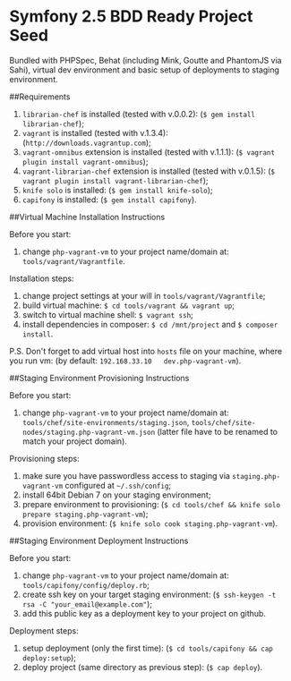 Symfony 2.5 BDD Ready Project Seed
===========================

Bundled with PHPSpec, Behat (including Mink, Goutte and PhantomJS via Sahi), virtual dev environment and basic setup of deployments to staging environment.

##Requirements
1. `librarian-chef` is installed (tested with v.0.0.2):
      (`$ gem install librarian-chef`);
1. `vagrant` is installed (tested with v.1.3.4):
   (`http://downloads.vagrantup.com`);
1. `vagrant-omnibus` extension is installed (tested with v.1.1.1):
   (`$ vagrant plugin install vagrant-omnibus`);
1. `vagrant-librarian-chef` extension is installed (tested with v.0.1.5):
   (`$ vagrant plugin install vagrant-librarian-chef`);
1. `knife solo` is installed:
   (`$ gem install knife-solo`);
1. `capifony` is installed:
   (`$ gem install capifony`).

##Virtual Machine Installation Instructions

Before you start:

1. change `php-vagrant-vm` to your project name/domain at: `tools/vagrant/Vagrantfile`.

Installation steps:

1. change project settings at your will in `tools/vagrant/Vagrantfile`;
1. build virtual machine: `$ cd tools/vagrant && vagrant up`;
1. switch to virtual machine shell: `$ vagrant ssh`;
1. install dependencies in composer: `$ cd /mnt/project` and `$ composer install`.

P.S. Don't forget to add virtual host into `hosts` file on your machine, where you run vm:
   (by default: `192.168.33.10   dev.php-vagrant-vm`).

##Staging Environment Provisioning Instructions

Before you start:

1.  change `php-vagrant-vm` to your project name/domain at: `tools/chef/site-environments/staging.json`, `tools/chef/site-nodes/staging.php-vagrant-vm.json` (latter file have to be renamed to match your project domain).

Provisioning steps:

1. make sure you have passwordless access to staging via `staging.php-vagrant-vm` configured at `~/.ssh/config`;
1. install 64bit Debian 7 on your staging environment;
1. prepare environment to provisioning:
   (`$ cd tools/chef && knife solo prepare staging.php-vagrant-vm`);
1. provision environment:
   (`$ knife solo cook staging.php-vagrant-vm`).

##Staging Environment Deployment Instructions

Before you start:

1. change `php-vagrant-vm` to your project name/domain at: `tools/capifony/config/deploy.rb`;
1. create ssh key on your target staging environment:
   (`$ ssh-keygen -t rsa -C "your_email@example.com"`);
1. add this public key as a deployment key to your project on github.

Deployment steps:

1. setup deployment (only the first time):
   (`$ cd tools/capifony && cap deploy:setup`);
1. deploy project (same directory as previous step):
   (`$ cap deploy`).
